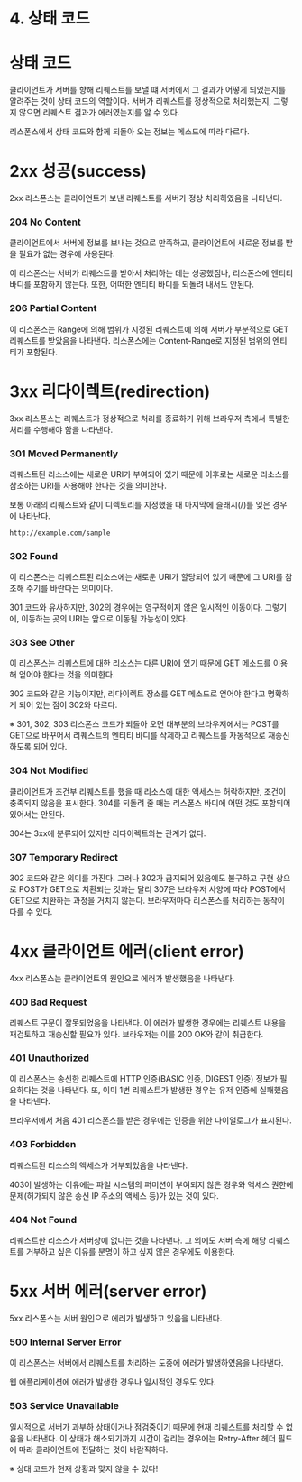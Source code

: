 # 4. 상태 코드

# 상태 코드

클라이언트가 서버를 향해 리퀘스트를 보낼 떄 서버에서 그 결과가 어떻게 되었는지를 알려주는 것이 상태 코드의 역할이다. 서버가 리퀘스트를 정상적으로 처리했는지, 그렇지 않으면 리퀘스트 결과가 에러였는지를 알 수 있다.

리스폰스에서 상태 코드와 함께 되돌아 오는 정보는 메소드에 따라 다르다.



# 2xx 성공(success)

2xx 리스폰스는 클라이언트가 보낸 리퀘스트를 서버가 정상 처리하였음을 나타낸다.



### 204 No Content

클라이언트에서 서버에 정보를 보내는 것으로 만족하고, 클라이언트에 새로운 정보를 받을 필요가 없는 경우에 사용된다.

이 리스폰스는 서버가 리퀘스트를 받아서 처리하는 데는 성공했짐나, 리스폰스에 엔티티 바디를 포함하지 않는다. 또한, 어떠한 엔티티 바디를 되돌려 내서도 안된다.



### 206 Partial Content

이 리스폰스는 Range에 의해 범위가 지정된 리퀘스트에 의해 서버가 부분적으로 GET 리퀘스트를 받았음을 나타낸다. 리스폰스에는 Content-Range로 지정된 범위의 엔티티가 포함된다.



# 3xx 리다이렉트(redirection)

3xx 리스폰스는 리퀘스트가 정상적으로 처리를 종료하기 위해 브라우저 측에서 특별한 처리를 수행해야 함을 나타낸다.



### 301 Moved Permanently

리퀘스트된 리소스에는 새로운 URI가 부여되어 있기 때문에 이후로는 새로운 리소스를 참조하는 URI를 사용해야 한다는 것을 의미한다.

보통 아래의 리퀘스트와 같이 디렉토리를 지정했을 때 마지막에 슬래시(/)를 잊은 경우에 나타난다.

```html
http://example.com/sample
```



### 302 Found

이 리스폰스는 리퀘스트된 리소스에는 새로운 URI가 할당되어 있기 때문에 그 URI를 참조해 주기를 바란다는 의미이다. 

301 코드와 유사하지만, 302의 경우에는 영구적이지 않은 일시적인 이동이다. 그렇기에, 이동하는 곳의 URI는 앞으로 이동될 가능성이 있다.



### 303 See Other

이 리스폰스는 리퀘스트에 대한 리소스는 다른 URI에 있기 때문에 GET 메소드를 이용해 얻어야 한다는 것을 의미한다.

302 코드와 같은 기능이지만, 리다이렉트 장소를 GET 메소드로 얻어야 한다고 명확하게 되어 있는 점이 302와 다르다.

※ 301, 302, 303 리스폰스 코드가 되돌아 오면 대부분의 브라우저에서는 POST를 GET으로 바꾸어서 리퀘스트의 엔티티 바디를 삭제하고 리퀘스트를 자동적으로 재송신하도록 되어 있다.



### 304 Not Modified

클라이언트가 조건부 리퀘스트를 했을 때 리소스에 대한 액세스는 허락하지만, 조건이 충족되지 않음을 표시한다. 304를 되돌려 줄 때는 리스폰스 바디에 어떤 것도 포함되어 있어서는 안된다.

304는 3xx에 분류되어 있지만 리다이렉트와는 관계가 없다.



### 307 Temporary Redirect

302 코드와 같은 의미를 가진다. 그러나 302가 금지되어 있음에도 불구하고 구현 상으로 POST가 GET으로 치환되는 것과는 달리 307은 브라우저 사양에 따라 POST에서 GET으로 치환하는 과정을 거치지 않는다. 브라우저마다 리스폰스를 처리하는 동작이 다를 수 있다.



# 4xx 클라이언트 에러(client error)

4xx 리스폰스는 클라이언트의 원인으로 에러가 발생했음을 나타낸다.



### 400 Bad Request

리퀘스트 구문이 잘못되었음을 나타낸다. 이 에러가 발생한 경우에는 리퀘스트 내용을 재검토하고 재송신할 필요가 있다. 브라우저는 이를 200 OK와 같이 취급한다.



### 401 Unauthorized

이 리스폰스는 송신한 리퀘스트에 HTTP 인증(BASIC 인증, DIGEST 인증) 정보가 필요하다는 것을 나타낸다. 또, 이미 1번 리퀘스트가 발생한 경우는 유저 인증에 실패했음을 나타낸다.

브라우저에서 처음 401 리스폰스를 받은 경우에는 인증을 위한 다이얼로그가 표시된다.



### 403 Forbidden

리퀘스트된 리소스의 액세스가 거부되었음을 나타낸다.

403이 발생하는 이유에는 파일 시스템의 퍼미션이 부여되지 않은 경우와 액세스 권한에 문제(허가되지 않은 송신 IP 주소의 액세스 등)가 있는 것이 있다.



### 404 Not Found

리퀘스트한 리소스가 서버상에 없다는 것을 나타낸다. 그 외에도 서버 측에 해당 리퀘스트를 거부하고 싶은 이유를 분명이 하고 싶지 않은 경우에도 이용한다.



# 5xx 서버 에러(server error)

5xx 리스폰스는 서버 원인으로 에러가 발생하고 있음을 나타낸다.



### 500 Internal Server Error

이 리스폰스는 서버에서 리퀘스트를 처리하는 도중에 에러가 발생하였음을 나타낸다.

웹 애플리케이션에 에러가 발생한 경우나 일시적인 경우도 있다.



### 503 Service Unavailable

일시적으로 서버가 과부하 상태이거나 점검중이기 때문에 현재 리퀘스트를 처리할 수 없음을 나타낸다. 이 상태가 해소되기까지 시간이 걸리는 경우에는 Retry-After 헤더 필드에 따라 클라이언트에 전달하는 것이 바람직하다.

※ 상태 코드가 현재 상황과 맞지 않을 수 있다!
